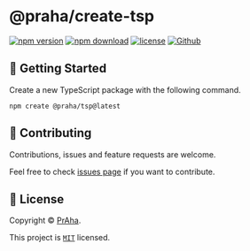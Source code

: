 # @praha/create-tsp

[![npm version](https://badge.fury.io/js/@praha%2Fcreate-tsp.svg)](https://www.npmjs.com/package/@praha/create-tsp)
[![npm download](https://img.shields.io/npm/dm/@praha/create-tsp.svg)](https://www.npmjs.com/package/@praha/create-tsp)
[![license](https://img.shields.io/badge/License-MIT-green.svg)](https://github.com/praha-inc/tsp/blob/main/LICENSE)
[![Github](https://img.shields.io/github/followers/praha-inc?label=Follow&logo=github&style=social)](https://github.com/orgs/praha-inc/followers)

## 👏 Getting Started

Create a new TypeScript package with the following command.

```shell
npm create @praha/tsp@latest
```

## 🤝 Contributing

Contributions, issues and feature requests are welcome.

Feel free to check [issues page](https://github.com/praha-inc/tsp/issues) if you want to contribute.

## 📝 License

Copyright © [PrAha](https://www.praha-inc.com/).

This project is [```MIT```](https://github.com/praha-inc/tsp/blob/main/LICENSE) licensed.
